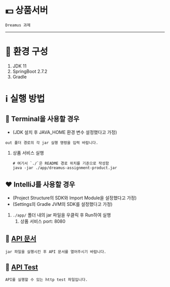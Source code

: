 # 💵 상품서버

`Dreamus 과제`

---

# 🔧 환경 구성

1. JDK 11
2. SpringBoot 2.7.2
3. Gradle

# ℹ️ 실행 방법

## 💜 Terminal을 사용할 경우
- (JDK 설치 후 JAVA_HOME 환경 변수 설정했다고 가정)

`out 폴더 경로의 각 jar 실행 명령을 입력 바랍니다.`

1. 상품 서비스 실행
    ```shell
    # 여기서 `./`은 README 경로 위치를 기준으로 작성함
    java -jar ./app/dreamus-assignment-product.jar
    ```

## ❤️ IntelliJ를 사용할 경우
- (Project Structure의 SDK와 Import Module을 설정했다고 가정)
- (Settings의 Gradle JVM의 SDK를 설정했다고 가정)

1. `./app/` 폴더 내의 jar 파일을 우클릭 후 Run하여 실행
   1. 상품 서비스 port: 8080

## 📰 [API 문서](http://localhost:8080/docs/index.html)

`jar 파일을 실행시킨 후 API 문서를 열어주시기 바랍니다.`

## 🔑 [API Test](./http-test/api.http)

`API를 실행할 수 있는 http test 파일입니다.`
